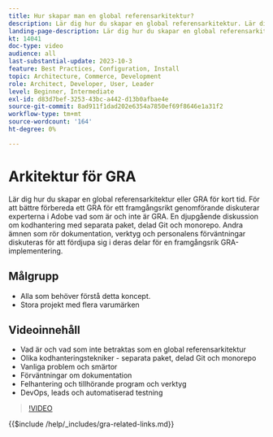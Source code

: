 ```yaml
---
title: Hur skapar man en global referensarkitektur?
description: Lär dig hur du skapar en global referensarkitektur. Lär dig tekniker och idéer för att se till att ditt Global Reference Architecture-projekt startar på rätt spår
landing-page-description: Lär dig hur du skapar en global referensarkitektur med Adobe Commerce
kt: 14041
doc-type: video
audience: all
last-substantial-update: 2023-10-3
feature: Best Practices, Configuration, Install
topic: Architecture, Commerce, Development
role: Architect, Developer, User, Leader
level: Beginner, Intermediate
exl-id: d83d7bef-3253-43bc-a442-d13b0afbae4e
source-git-commit: 8ad911f1dad202e6354a7850ef69f8646e1a31f2
workflow-type: tm+mt
source-wordcount: '164'
ht-degree: 0%

---
```


# Arkitektur för GRA

Lär dig hur du skapar en global referensarkitektur eller GRA för kort tid. För att bättre förbereda ett GRA för ett framgångsrikt genomförande diskuterar experterna i Adobe vad som är och inte är GRA. En djupgående diskussion om kodhantering med separata paket, delad Git och monorepo. Andra ämnen som rör dokumentation, verktyg och personalens förväntningar diskuteras för att fördjupa sig i deras delar för en framgångsrik GRA-implementering.

## Målgrupp

* Alla som behöver förstå detta koncept.
* Stora projekt med flera varumärken

## Videoinnehåll

* Vad är och vad som inte betraktas som en global referensarkitektur
* Olika kodhanteringstekniker - separata paket, delad Git och monorepo
* Vanliga problem och smärtor
* Förväntningar om dokumentation
* Felhantering och tillhörande program och verktyg
* DevOps, leads och automatiserad testning

>[!VIDEO](https://video.tv.adobe.com/v/3424644?learn=on)

{{$include /help/_includes/gra-related-links.md}}
